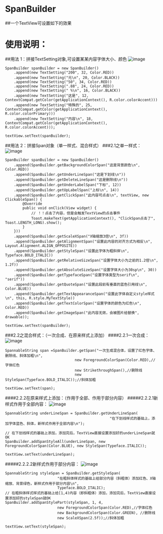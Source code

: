# SpanBuilder
##一个TextView可设置如下的效果
# 使用说明：
##用法 1：拼接TextSetting对象,可设置某某内容字体大小、颜色
![image](https://github.com/zrq1060/SpanBuilderDemo/blob/master/screenshots/1.png)
```
SpanBuilder spanBuilder = new SpanBuilder()
    .append(new TextSetting("200", 32, Color.RED))
    .append(new TextSetting("元\n", 20, Color.BLACK))
    .append(new TextSetting("50", 34, Color.RED))
    .append(new TextSetting(".88", 24, Color.RED))
    .append(new TextSetting(" %\n", 16, Color.BLACK))
    .append(new TextSetting("这是", 12, ContextCompat.getColor(getApplicationContext(), R.color.colorAccent)))
    .append(new TextSetting("特殊的", 25, ContextCompat.getColor(getApplicationContext(), R.color.colorPrimary)))
    .append(new TextSetting("内容\n", 18, ContextCompat.getColor(getApplicationContext(), R.color.colorAccent)));

textView.setText(spanBuilder);
```
##用法 2：拼接Span对象（单一样式、混合样式）
###2.1之单一样式：
![image](https://github.com/zrq1060/SpanBuilderDemo/blob/master/screenshots/2.1.png)
```
SpanBuilder spanBuilder = new SpanBuilder()
    .append(SpanBuilder.getBackgroundColorSpan("这是背景颜色\n", Color.RED))
    .append(SpanBuilder.getUnderLineSpan("这是下划线\n"))
    .append(SpanBuilder.getDeleteLineSpan("这是删除线\n"))
    .append(SpanBuilder.getUnderLabelSpan("下标", 12))
    .append(SpanBuilder.getUpLabelSpan("上标\n", 14))
    .append(SpanBuilder.getClickSpan("此内容可点击\n", textView, new ClickableSpan() {
        @Override
        public void onClick(View widget) {
            // ！！点击了内容，但是会触发TextView的点击事件
            Toast.makeText(getApplicationContext(), "ClickSpan点击了", Toast.LENGTH_LONG).show();
        }
    }))
    .append(SpanBuilder.getScaleXSpan("X轴缩放3倍\n", 3f))
    .append(SpanBuilder.getAlignmentSpan("设置此内容的对齐方式为相反\n", Layout.Alignment.ALIGN_OPPOSITE))
    .append(SpanBuilder.getStyleSpan("设置此字体为粗斜体\n", Typeface.BOLD_ITALIC))
    .append(SpanBuilder.getRelativeSizeSpan("设置字体大小为之前的1.2倍\n", 1.2f))
    .append(SpanBuilder.getAbsoluteSizeSpan("设置字体大小为30sp\n", 30))
    .append(SpanBuilder.getTypefaceSpan("设置字体类型为serif\n", "serif"))
    .append(SpanBuilder.getQuoteSpan("设置此段前有垂直的蓝色引用线\n", Color.BLUE))
    .append(SpanBuilder.getTextAppearanceSpan("设置此字体自定义style样式\n", this, R.style.MyTextStyle))
    .append(SpanBuilder.getTextColorSpan("设置字体的颜色为红色\n", Color.RED))
    .append(SpanBuilder.getImageSpan("此内容无效，会被图片给替换", drawable));

textView.setText(spanBuilder);

```
###2.2之混合样式：（一次合成、在原来样式上添加）
####2.2.1一次合成：
![image](https://github.com/zrq1060/SpanBuilderDemo/blob/master/screenshots/2.2.1.png)
```
SpannableString span =SpanBuilder.getSpan("一次生成混合体，设置了红色字体、删除线、斜体加粗\n",
                                new ForegroundColorSpan(Color.RED),//字体红色
                                new StrikethroughSpan(),//删除线
                                new StyleSpan(Typeface.BOLD_ITALIC));//斜体加粗

textView.setText(span);

```
####2.2.2在原来样式上添加：（作用于全部、作用于部分内容）
#####2.2.2.1新样式作用于全部内容：
![image](https://github.com/zrq1060/SpanBuilderDemo/blob/master/screenshots/2.2.2.1.png)
```
SpannableString underLineSpan = SpanBuilder.getUnderLineSpan(
                                                "在下划线样式的基础上，添加字体蓝色、斜体，新样式作用于全部内容\n");

// 在下划线样式的基础上添加，添加完后，TextView直接设置添加好的underLineSpan就OK
SpanBuilder.addSpanStyleAll(underLineSpan, new ForegroundColorSpan(Color.BLUE), new StyleSpan(Typeface.ITALIC));

textView.setText(underLineSpan);
```
#####2.2.2.2新样式作用于部分内容：
![image](https://github.com/zrq1060/SpanBuilderDemo/blob/master/screenshots/2.2.2.2.png)
```
SpannableString styleSpan = SpanBuilder.getStyleSpan(
                        "在粗斜体样式的基础上给部分内容（斜粗体）添加红色、X轴缩放、背景绿色，新样式作用于部分内容\n",
                        Typeface.BOLD_ITALIC);
// 在粗斜体样式样式的基础上给[1,4)内容（即斜粗体）添加，添加完后，TextView直接设置添加好的styleSpan就OK
SpanBuilder.addSpanStylePart(styleSpan, 1, 4,
                        new ForegroundColorSpan(Color.RED),//字体红色
                        new BackgroundColorSpan(Color.GREEN), //删除线
                        new ScaleXSpan(2.5f));//斜体加粗

textView.setText(styleSpan);

```

